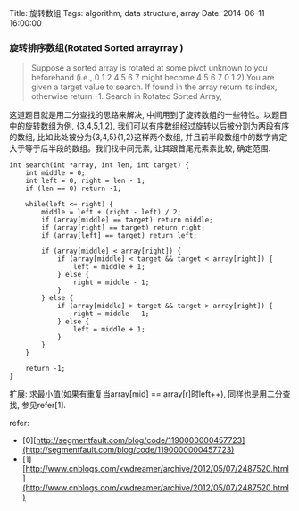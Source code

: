 Title: 旋转数组
Tags: algorithm, data structure, array 
Date: 2014-06-11 16:00:00

### 旋转排序数组(Rotated Sorted arrayrray )
>Suppose a sorted array is rotated at some pivot unknown to you beforehand (i.e., 0 1 2 4 5 6 7 might become 4 5 6 7 0 1 2).You are given a target value to search. If found in the array return its index, otherwise return -1.
Search in Rotated Sorted Array, 

这道题目就是用二分查找的思路来解决, 中间用到了旋转数组的一些特性。以题目中的旋转数组为例, {3,4,5,1,2}, 我们可以有序数组经过旋转以后被分割为两段有序的数组, 比如此处被分为{3,4,5}{1,2}这样两个数组, 并且前半段数组中的数字肯定大于等于后半段的数组。我们找中间元素, 让其跟首尾元素素比较, 确定范围.

    int search(int *array, int len, int target) {
        int middle = 0;
        int left = 0, right = len - 1;
        if (len == 0) return -1;

        while(left <= right) {
            middle = left + (right - left) / 2;
            if (array[middle] == target) return middle;
            if (array[right] == target) return right;
            if (array[left] == target) return left;

            if (array[middle] < array[right]) {
                if (array[middle] < target && target < array[right]) {
                    left = middle + 1;
                } else { 
                    right = middle - 1;
                }
            } else {
                if (array[middle] > target && target > array[right]) {
                    right = middle - 1;
                } else {
                    left = middle + 1;
                }
            }
        }

        return -1;
    }

扩展: 求最小值(如果有重复当array[mid] == array[r]时left++), 同样也是用二分查找, 参见refer[1].

refer:

- [0][http://segmentfault.com/blog/code/1190000000457723](http://segmentfault.com/blog/code/1190000000457723)
- [1][http://www.cnblogs.com/xwdreamer/archive/2012/05/07/2487520.html](http://www.cnblogs.com/xwdreamer/archive/2012/05/07/2487520.html)
